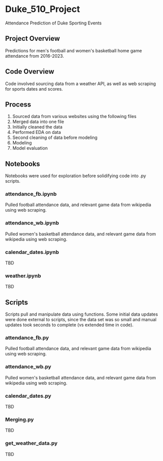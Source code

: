 # Duke_510_Project
Attendance Prediction of Duke Sporting Events

## Project Overview
Predictions for men's football and women's basketball home game attendance from 2016-2023.

## Code Overview
Code involved sourcing data from a weather API, as well as web scraping for sports dates and scores.

## Process
1) Sourced data from various websites using the following files
2) Merged data into one file
3) Initially cleaned the data
4) Performed EDA on data
5) Second cleaning of data before modeling
6) Modeling
7) Model evaluation

## Notebooks
Notebooks were used for exploration before solidifying code into .py scripts.

### attendance_fb.ipynb
Pulled football attendance data, and relevant game data from wikipedia using web scraping.

### attendance_wb.ipynb
Pulled women's basketball attendance data, and relevant game data from wikipedia using web scraping.

### calendar_dates.ipynb
TBD

### weather.ipynb
TBD

## Scripts
Scripts pull and manipulate data using functions. Some initial data updates were done external to scripts, since the data set was so small and manual updates took seconds to complete (vs extended time in code).

### attendance_fb.py
Pulled football attendance data, and relevant game data from wikipedia using web scraping.

### attendance_wb.py
Pulled women's basketball attendance data, and relevant game data from wikipedia using web scraping.

### calendar_dates.py
TBD

### Merging.py
TBD

### get_weather_data.py
TBD
